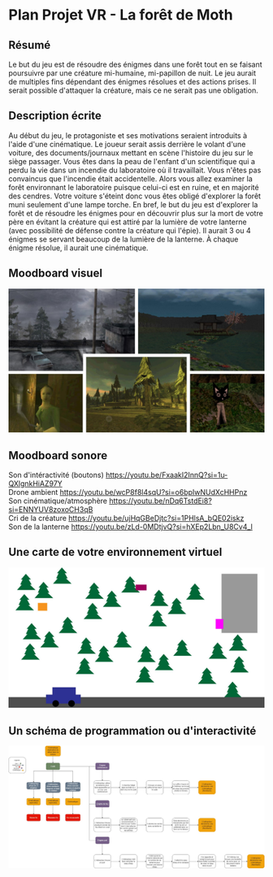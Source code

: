 # Plan Projet VR - La forêt de Moth

## Résumé
Le but du jeu est de résoudre des énigmes dans une forêt tout en se faisant poursuivre par une créature mi-humaine, mi-papillon de nuit. Le jeu aurait de multiples fins dépendant des énigmes résolues et des actions prises. Il serait possible d'attaquer la créature, mais ce ne serait pas une obligation.

## Description écrite
Au début du jeu, le protagoniste et ses motivations seraient introduits à l'aide d'une cinématique. Le joueur serait assis derrière le volant d'une voiture, des documents/journaux mettant en scène l'histoire du jeu sur le siège passager. Vous êtes dans la peau de l'enfant d'un scientifique qui a perdu la vie dans un incendie du laboratoire où il travaillait. Vous n'êtes pas convaincus que l'incendie était accidentelle. Alors vous allez examiner la forêt environnant le laboratoire puisque celui-ci est en ruine, et en majorité des cendres. Votre voiture s'éteint donc vous êtes obligé d'explorer la forêt muni seulement d'une lampe torche. En bref, le but du jeu est d'explorer la forêt et de résoudre les énigmes pour en découvrir plus sur la mort de votre père en évitant la créature qui est attiré par la lumière de votre lanterne (avec possibilité de défense contre la créature qui l'épie). Il aurait 3 ou 4 énigmes se servant beaucoup de la lumière de la lanterne. À chaque énigme résolue, il aurait une cinématique.

## Moodboard visuel
![moodboard](/assets/moodboard.jpg)

## Moodboard sonore
Son d'intéractivité (boutons) https://youtu.be/FxaakI2InnQ?si=1u-QXlgnkHiAZ97Y <br>
Drone ambient https://youtu.be/wcP8f8l4sqU?si=o6bpIwNUdXcHHPnz <br>
Son cinématique/atmosphère https://youtu.be/nDq6TstdEi8?si=ENNYUV8zoxoCH3qB <br>
Cri de la créature https://youtu.be/ujHqGBeDjtc?si=1PHlsA_bQE02iskz <br>
Son de la lanterne https://youtu.be/zLd-0MDtjvQ?si=hXEp2Lbn_U8Cv4_l <br>

## Une carte de votre environnement virtuel 
![carte](/assets/plandescene.jpg)

## Un schéma de programmation ou d'interactivité
![schema](/assets/schemaprog.jpg)
